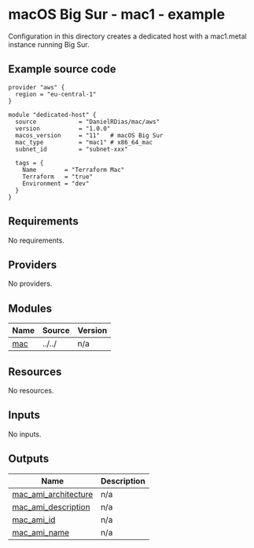 # macOS Big Sur - mac1 - example

Configuration in this directory creates a dedicated host with a mac1.metal instance running Big Sur.

## Example source code

```hcl
provider "aws" {
  region = "eu-central-1"
}

module "dedicated-host" {
  source            = "DanielRDias/mac/aws"
  version           = "1.0.0"
  macos_version     = "11"   # macOS Big Sur
  mac_type          = "mac1" # x86_64_mac
  subnet_id         = "subnet-xxx"

  tags = {
    Name        = "Terraform Mac"
    Terraform   = "true"
    Environment = "dev"
  }
}
```

<!-- BEGIN_TF_DOCS -->
## Requirements

No requirements.

## Providers

No providers.

## Modules

| Name | Source | Version |
|------|--------|---------|
| <a name="module_mac"></a> [mac](#module\_mac) | ../../ | n/a |

## Resources

No resources.

## Inputs

No inputs.

## Outputs

| Name | Description |
|------|-------------|
| <a name="output_mac_ami_architecture"></a> [mac\_ami\_architecture](#output\_mac\_ami\_architecture) | n/a |
| <a name="output_mac_ami_description"></a> [mac\_ami\_description](#output\_mac\_ami\_description) | n/a |
| <a name="output_mac_ami_id"></a> [mac\_ami\_id](#output\_mac\_ami\_id) | n/a |
| <a name="output_mac_ami_name"></a> [mac\_ami\_name](#output\_mac\_ami\_name) | n/a |
<!-- END_TF_DOCS -->